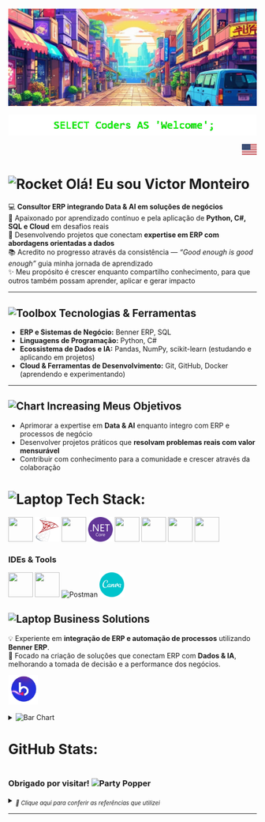 ![Banner do Projeto](assets/lofiimage.jpg)

<p align="center">
  <img src="assets/welcome-wordeffect.gif" alt="Matrix Welcome">
</p>
<div align="right">
  <a href="https://github.com/victoroscar30">
    <img src="https://raw.githubusercontent.com/lipis/flag-icons/main/flags/4x3/us.svg" width="30" alt="EN">
  </a>
</div>

# <img src="https://raw.githubusercontent.com/Tarikul-Islam-Anik/Telegram-Animated-Emojis/main/Travel%20and%20Places/Rocket.webp" alt="Rocket" width="40" height="40" />  Olá! Eu sou Victor Monteiro  
💻 **Consultor ERP integrando Data & AI em soluções de negócios**  
🌱 Apaixonado por aprendizado contínuo e pela aplicação de **Python, C#, SQL e Cloud** em desafios reais  
🚀 Desenvolvendo projetos que conectam **expertise em ERP com abordagens orientadas a dados**  
📚 Acredito no progresso através da consistência — *“Good enough is good enough”* guia minha jornada de aprendizado  
✨ Meu propósito é crescer enquanto compartilho conhecimento, para que outros também possam aprender, aplicar e gerar impacto  

---

## <img src="https://raw.githubusercontent.com/Tarikul-Islam-Anik/Telegram-Animated-Emojis/main/Objects/Toolbox.webp" alt="Toolbox" width="40" height="40" />  Tecnologias & Ferramentas  

- **ERP e Sistemas de Negócio:** Benner ERP, SQL  
- **Linguagens de Programação:** Python, C#  
- **Ecossistema de Dados e IA:** Pandas, NumPy, scikit-learn (estudando e aplicando em projetos)  
- **Cloud & Ferramentas de Desenvolvimento:** Git, GitHub, Docker (aprendendo e experimentando)  

---

## <img src="https://raw.githubusercontent.com/Tarikul-Islam-Anik/Telegram-Animated-Emojis/main/Objects/Chart%20Increasing.webp" alt="Chart Increasing" width="40" height="35" /> Meus Objetivos  

- Aprimorar a expertise em **Data & AI** enquanto integro com ERP e processos de negócio  
- Desenvolver projetos práticos que **resolvam problemas reais com valor mensurável**  
- Contribuir com conhecimento para a comunidade e crescer através da colaboração  


# <img src="https://raw.githubusercontent.com/Tarikul-Islam-Anik/Telegram-Animated-Emojis/main/Objects/Laptop.webp" alt="Laptop" width="40" height="40" /> Tech Stack:

<div align="left">
  <img src="https://cdn.jsdelivr.net/gh/devicons/devicon/icons/csharp/csharp-original.svg" width="50" height="50"/>
  <img src="https://raw.githubusercontent.com/devicons/devicon/master/icons/microsoftsqlserver/microsoftsqlserver-original.svg" alt="SQL Server" width="50" height="50"/>
  <img src="https://cdn.jsdelivr.net/gh/devicons/devicon/icons/python/python-original.svg" width="50" height="50"/>
  <img src="https://raw.githubusercontent.com/devicons/devicon/master/icons/dotnetcore/dotnetcore-original.svg" alt="dotnet" width="50" height="50"/>
  <img src="https://upload.wikimedia.org/wikipedia/commons/4/40/VB.NET_Logo.svg" width="50" height="50"/>
  <img src="https://cdn.jsdelivr.net/gh/devicons/devicon/icons/git/git-original.svg" width="50" height="50"/>
  <img src="https://cdn.jsdelivr.net/gh/devicons/devicon/icons/oracle/oracle-original.svg" width="50" height="50"/>
  <img src="https://cdn.jsdelivr.net/gh/devicons/devicon/icons/mongodb/mongodb-original.svg" width="50" height="50"/>
</div>

### IDEs & Tools  
<p align="left">
  <img src="https://cdn.jsdelivr.net/gh/devicons/devicon/icons/visualstudio/visualstudio-original.svg" width="50" height="50"/>
  <img src="https://cdn.jsdelivr.net/gh/devicons/devicon/icons/vscode/vscode-original.svg" width="50" height="50"/>
  <img src="https://www.vectorlogo.zone/logos/getpostman/getpostman-icon.svg" title="Postman"  alt="Postman" width="50" height="50"/>
  <img src="https://raw.githubusercontent.com/devicons/devicon/master/icons/canva/canva-original.svg" alt="Canva" width="50" height="50"/>
</p>

## <img src="https://raw.githubusercontent.com/Tarikul-Islam-Anik/Animated-Fluent-Emojis/refs/heads/master/Emojis/Hand%20gestures/Brain.png" alt="Laptop" width="40" height="40" /> Business Solutions
 💡 Experiente em **integração de ERP e automação de processos** utilizando **Benner ERP**. \
 🤖 Focado na criação de soluções que conectam ERP com **Dados & IA**, melhorando a tomada de decisão e a performance dos negócios.
 
<p align="left">
  <a href="https://www.benner.com.br/">
    <img src="assets/BennerLogo.png" alt="BennerLogo" width="60" height="60"/>
  </a>
</p>

<!--
<details>
<summary><h1>📊 <b>GitHub Stats:</b></h1></summary>
  <p align="left">
    <img src="https://github-readme-stats.vercel.app/api?username=victoroscar30&theme=blue_navy&hide_border=true&include_all_commits=false&count_private=false" alt="GitHub Stats" />
    <img src="https://nirzak-streak-stats.vercel.app/?user=victoroscar30&theme=blue_navy&hide_border=true" alt="GitHub Streak" />
    <img src="https://github-readme-stats.vercel.app/api/top-langs/?username=victoroscar30&theme=blue_navy&hide_border=true&include_all_commits=false&count_private=false&layout=compact" alt="Top Languages" />
  </p>
</details>
I´m still deciding
-->
<details><summary><img src="https://raw.githubusercontent.com/Tarikul-Islam-Anik/Telegram-Animated-Emojis/main/Objects/Bar%20Chart.webp" alt="Bar Chart" width="40" height="40" /> <h1><b>GitHub Stats:</b></h1></summary>

<table align="center">
  <tr>
    <td>
      <img src="https://github-readme-stats.vercel.app/api?username=victoroscar30&theme=blue_navy&hide_border=true&include_all_commits=false&count_private=false&rank_icon=github" alt="GitHub Stats" />
    </td>
    <td>
      <img src="https://github-readme-stats.vercel.app/api/top-langs/?username=victoroscar30&theme=blue_navy&hide_border=true&include_all_commits=false&count_private=false&layout=compact" alt="Top Languages" />
    </td>
  </tr>
  <tr>
    <td colspan="2" align="center">
      <img src="https://nirzak-streak-stats.vercel.app/?user=victoroscar30&theme=blue_navy&hide_border=true" alt="GitHub Streak" />
    </td>
  </tr>
</table>

</details>

### Obrigado por visitar! <img class=" lazyloaded" src="https://github.com/Tarikul-Islam-Anik/Microsoft-Teams-Animated-Emojis/blob/master/Emojis/Activities/Party%20Popper.png?raw=true" alt="Party Popper" title="Party Popper" width="31" height="31">


<details>
<summary><sub><i> 🔗 Clique aqui para conferir as referências que utilizei </i></sub></summary>

- Emojis animados:  
  - [Microsoft Teams Emojis](https://github.com/Tarikul-Islam-Anik/Microsoft-Teams-Animated-Emojis)  
  - [Telegram Emojis](https://github.com/Tarikul-Islam-Anik/Telegram-Animated-Emojis)

- [Bandeiras](https://flagicons.lipis.dev/)  
- [Estatísticas do GitHub Readme](https://github.com/anuraghazra/github-readme-stats)  
- Ferramentas e Linguagens → badges individuais  
- Recursos gerais → [repositório do dipree](https://github.com/dipree/github-markdown)  
- Inspiração → [Guia no Dev.to](https://dev.to/supritha/how-to-have-an-awesome-github-profile-1969)  
- Criação parcial → [GPRM](https://gprm.itsvg.in)

</details>




---
<!-- Proudly created with GPRM ( https://gprm.itsvg.in ) -->
<!-- I really had a lot of inspiration here: (https://dev.to/supritha/how-to-have-an-awesome-github-profile-1969) --> 

